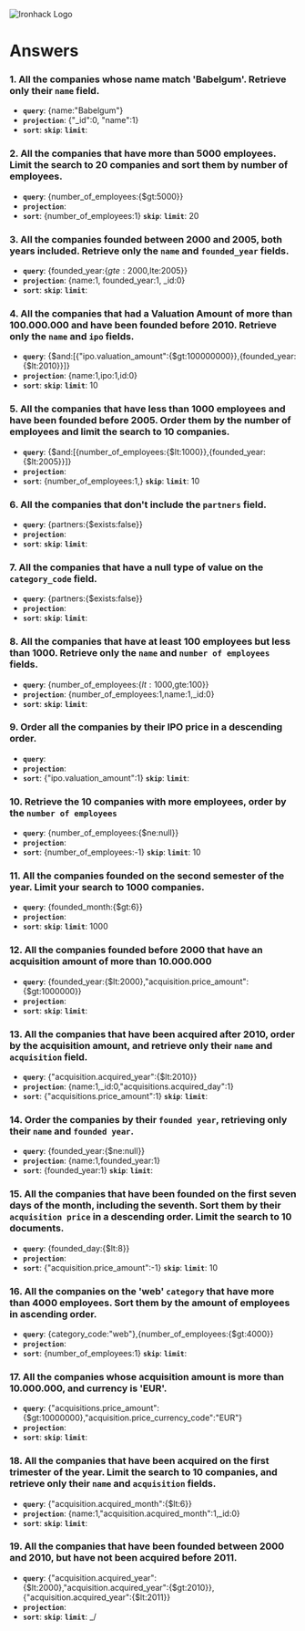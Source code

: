 ![Ironhack Logo](https://i.imgur.com/1QgrNNw.png)

# Answers

### 1. All the companies whose name match 'Babelgum'. Retrieve only their `name` field.

- **`query`**: {name:"Babelgum"}
- **`projection`**: {"_id":0, "name":1}
- **`sort`**: 
 **`skip`**: 
 **`limit`**: 
### 2. All the companies that have more than 5000 employees. Limit the search to 20 companies and sort them by **number of employees**.

- **`query`**: {number_of_employees:{$gt:5000}}
- **`projection`**: 
- **`sort`**: {number_of_employees:1}
 **`skip`**: 
 **`limit`**: 20
### 3. All the companies founded between 2000 and 2005, both years included. Retrieve only the `name` and `founded_year` fields.

- **`query`**: {founded_year:{$gte:2000,$lte:2005}}
- **`projection`**: {name:1, founded_year:1, _id:0}
- **`sort`**: 
 **`skip`**: 
 **`limit`**: 

### 4. All the companies that had a Valuation Amount of more than 100.000.000 and have been founded before 2010. Retrieve only the `name` and `ipo` fields.

- **`query`**: {$and:[{"ipo.valuation_amount":{$gt:100000000}},{founded_year:{$lt:2010}}]}
- **`projection`**: {name:1,ipo:1,id:0}
- **`sort`**: 
 **`skip`**: 
 **`limit`**: 10

### 5. All the companies that have less than 1000 employees and have been founded before 2005. Order them by the number of employees and limit the search to 10 companies.

- **`query`**: {$and:[{number_of_employees:{$lt:1000}},{founded_year:{$lt:2005}}]}
- **`projection`**: 
- **`sort`**: {number_of_employees:1,}
 **`skip`**: 
 **`limit`**: 10

### 6. All the companies that don't include the `partners` field.

- **`query`**: {partners:{$exists:false}}
- **`projection`**: 
- **`sort`**: 
 **`skip`**: 
 **`limit`**: 

### 7. All the companies that have a null type of value on the `category_code` field.

- **`query`**: {partners:{$exists:false}}
- **`projection`**: 
- **`sort`**: 
 **`skip`**: 
 **`limit`**: 

### 8. All the companies that have at least 100 employees but less than 1000. Retrieve only the `name` and `number of employees` fields.

- **`query`**: {number_of_employees:{$lt:1000,$gte:100}}
- **`projection`**: {number_of_employees:1,name:1,_id:0}
- **`sort`**: 
 **`skip`**: 
 **`limit`**: 

### 9. Order all the companies by their IPO price in a descending order.

- **`query`**: 
- **`projection`**: 
- **`sort`**: {"ipo.valuation_amount":1}
 **`skip`**: 
 **`limit`**: 

### 10. Retrieve the 10 companies with more employees, order by the `number of employees`

- **`query`**: {number_of_employees:{$ne:null}}
- **`projection`**: 
- **`sort`**: {number_of_employees:-1}
 **`skip`**: 
 **`limit`**: 10

### 11. All the companies founded on the second semester of the year. Limit your search to 1000 companies.

- **`query`**: {founded_month:{$gt:6}}
- **`projection`**: 
- **`sort`**: 
 **`skip`**: 
 **`limit`**: 1000

### 12. All the companies founded before 2000 that have an acquisition amount of more than 10.000.000

- **`query`**: {founded_year:{$lt:2000},"acquisition.price_amount":{$gt:1000000}}
- **`projection`**: 
- **`sort`**: 
 **`skip`**: 
 **`limit`**: 

### 13. All the companies that have been acquired after 2010, order by the acquisition amount, and retrieve only their `name` and `acquisition` field.

- **`query`**: {"acquisition.acquired_year":{$lt:2010}}
- **`projection`**: {name:1,_id:0,"acquisitions.acquired_day":1}
- **`sort`**: {"acquisitions.price_amount":1}
 **`skip`**: 
 **`limit`**: 

### 14. Order the companies by their `founded year`, retrieving only their `name` and `founded year`.

- **`query`**: {founded_year:{$ne:null}}
- **`projection`**: {name:1,founded_year:1}
- **`sort`**: {founded_year:1}
 **`skip`**: 
 **`limit`**: 

### 15. All the companies that have been founded on the first seven days of the month, including the seventh. Sort them by their `acquisition price` in a descending order. Limit the search to 10 documents.

- **`query`**: {founded_day:{$lt:8}}
- **`projection`**: 
- **`sort`**: {"acquisition.price_amount":-1}
 **`skip`**: 
 **`limit`**: 10

### 16. All the companies on the 'web' `category` that have more than 4000 employees. Sort them by the amount of employees in ascending order.

- **`query`**: {category_code:"web"},{number_of_employees:{$gt:4000}}
- **`projection`**: 
- **`sort`**: {number_of_employees:1}
 **`skip`**: 
 **`limit`**: 

### 17. All the companies whose acquisition amount is more than 10.000.000, and currency is 'EUR'.

- **`query`**: {"acquisitions.price_amount":{$gt:10000000},"acquisition.price_currency_code":"EUR"}
- **`projection`**: 
- **`sort`**: 
 **`skip`**: 
 **`limit`**: 

### 18. All the companies that have been acquired on the first trimester of the year. Limit the search to 10 companies, and retrieve only their `name` and `acquisition` fields.

- **`query`**: {"acquisition.acquired_month":{$lt:6}}
- **`projection`**: {name:1,"acquisition.acquired_month":1,_id:0}
- **`sort`**: 
 **`skip`**: 
 **`limit`**: 

### 19. All the companies that have been founded between 2000 and 2010, but have not been acquired before 2011.

- **`query`**: {"acquisition.acquired_year":{$lt:2000},"acquisition.acquired_year":{$gt:2010}},{"acquisition.acquired_year":{$lt:2011}}
- **`projection`**: 
- **`sort`**: 
 **`skip`**: 
 **`limit`**: 
_/
